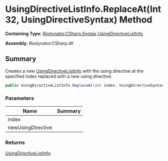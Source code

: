 # UsingDirectiveListInfo\.ReplaceAt\(Int32, UsingDirectiveSyntax\) Method

**Containing Type**: [Roslynator.CSharp.Syntax](../../README.md)\.[UsingDirectiveListInfo](../README.md)

**Assembly**: Roslynator\.CSharp\.dll

## Summary

Creates a new [UsingDirectiveListInfo](../README.md) with the using directive at the specified index replaced with a new using directive\.

```csharp
public UsingDirectiveListInfo ReplaceAt(int index, UsingDirectiveSyntax newUsingDirective)
```

### Parameters

| Name | Summary |
| ---- | ------- |
| index | |
| newUsingDirective | |

### Returns

[UsingDirectiveListInfo](../README.md)

